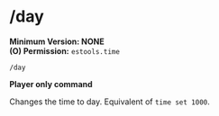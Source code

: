 # /day

**Minimum Version: NONE**  
**(O) Permission:** `estools.time`  
```
/day
```
**Player only command**  

Changes the time to day. Equivalent of `time set 1000`.
